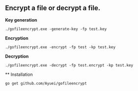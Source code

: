 ## Encrypt a file or decrypt a file.

**Key generation**
```
./gofileencrypt.exe -generate-key -fp test.key
```

**Encryption**
```
./gofileencrypt.exe -encrypt -fp test -kp test.key
```

**Decryption**
```
./gofileencrypt.exe -decrypt -fp test.encrypt -kp test.key
```

** Installation
```
go get github.com/Ayuei/gofileencrypt
```
